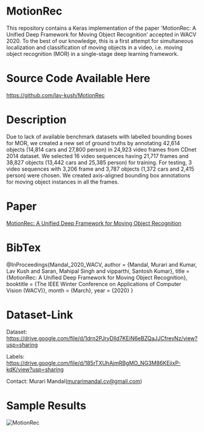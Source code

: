 # MotionRec
This repository contains a Keras implementation of the paper 'MotionRec: A Unified Deep Framework for Moving Object Recognition' accepted in WACV 2020. To the best of our knowledge, this is a first attempt for simultaneous localization and classification of moving objects in a video, i.e. moving object recognition (MOR) in a single-stage deep learning framework.

# Source Code Available Here
https://github.com/lav-kush/MotionRec

# Description
Due to lack of available benchmark datasets with labelled bounding boxes for MOR, we created a new set of ground truths by annotating 42,614 objects (14,814 cars and 27,800 person) in 24,923 video frames from CDnet 2014 dataset. We selected 16 video sequences having
21,717 frames and 38,827 objects (13,442 cars and 25,385 person) for training. For testing, 3 video sequences with 3,206 frame and 3,787 objects (1,372 cars and 2,415 person) were chosen. We created axis-aligned bounding box annotations for moving object instances in all the
frames.

# Paper
[MotionRec: A Unified Deep Framework for Moving Object Recognition](http://openaccess.thecvf.com/content_WACV_2020/html/Mandal_MotionRec_A_Unified_Deep_Framework_for_Moving_Object_Recognition_WACV_2020_paper.html)

# BibTex
@InProceedings{Mandal_2020_WACV,
author = {Mandal, Murari and Kumar, Lav Kush and Saran, Mahipal Singh and vipparthi, Santosh Kumar},
title = {MotionRec: A Unified Deep Framework for Moving Object Recognition},
booktitle = {The IEEE Winter Conference on Applications of Computer Vision (WACV)},
month = {March},
year = {2020}
}

# Dataset-Link
Dataset: https://drive.google.com/file/d/1drn2PJryDlld7KEiN6eBZQaJJCfrevNz/view?usp=sharing

Labels: https://drive.google.com/file/d/185rTXUhAjmRBgMO_NG3M86KEjixP-kdK/view?usp=sharing

Contact: Murari Mandal(murarimandal.cv@gmail.com)

# Sample Results
![MotionRec](/qualitative_results_400x600_25fps.gif)
